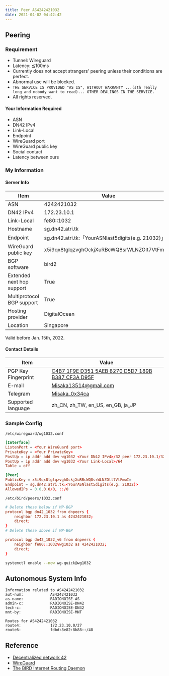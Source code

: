 ```yaml
---
title: Peer AS4242421032
date: 2021-04-02 04:42:42
---
```


## Peering

### Requirement

- Tunnel: Wireguard
- Latency: ≦100ms
- Currently does not accept strangers' peering unless their conditions are perfect.
- Abnormal use will be blocked.
- `THE SERVICE IS PROVIDED "AS IS", WITHOUT WARRANTY ...(sth really long and nobody want to read)... OTHER DEALINGS IN THE SERVICE.`
- All rights reserved.

#### Your Information Required

- ASN
- DN42 IPv4
- Link-Local
- Endpoint
- WireGuard port
- WireGuard public key
- Social contact
- Latency between ours

### My Information

#### Server Info

| Item | Value |
| -- | -- |
| ASN                       | 4242421032                                         |
| DN42 IPv4                 | 172.23.10.1                                        |
| Link-Local                | fe80::1032                                         |
| Hostname                  | sg.dn42.atri.tk                                    |
| Endpoint                  | sg.dn42.atri.tk:「YourASNlast5digits(e.g. 21032)」 |
| WireGuard public key      | x5i9qx8tglqzvghOckjXuRBcWQ8srWLNZOlt7VtFmwI=       |
| BGP software              | bird2                                              |
| Extended next hop support | True                                               |
| Multiprotocol BGP support | True                                               |
| Hosting provider          | DigitalOcean                                       |
| Location                  | Singapore                                          |

Valid before Jan. 15th, 2022.

#### Contact Details

| Item | Value |
| -- | -- |
| PGP Key Fingerprint | [C4B7 1F9E D351 5AEB 8270 D5D7 189B B387 CF3A D95F](https://keys.openpgp.org/vks/v1/by-fingerprint/C4B71F9ED3515AEB8270D5D7189BB387CF3AD95F) |
| E-mail              | [Misaka13514@gmail.com](mailto:Misaka13514@gmail.com)                                                                                        |
| Telegram            | [Misaka_0x34ca](https://t.me/Misaka_0x34ca)                                                                                                  |
| Supported language  | zh_CN, zh_TW, en_US, en_GB, ja_JP                                                                                                            |

### Sample Config

`/etc/wireguard/wg1032.conf`

```conf
[Interface]
ListenPort = <Your WireGuard port>
PrivateKey = <Your PrivateKey>
PostUp = ip addr add dev wg1032 <Your DN42 IPv4>/32 peer 172.23.10.1/32
PostUp = ip addr add dev wg1032 <Your Link-Local>/64
Table = off

[Peer]
PublicKey = x5i9qx8tglqzvghOckjXuRBcWQ8srWLNZOlt7VtFmwI=
Endpoint = sg.dn42.atri.tk:<YourASNlast5digits(e.g. 21032)>
AllowedIPs = 0.0.0.0/0, ::/0
```

`/etc/bird/peers/1032.conf`

```conf
# Delete these below if MP-BGP
protocol bgp dn42_1032 from dnpeers {
    neighbor 172.23.10.1 as 4242421032;
    direct;
}
# Delete these above if MP-BGP

protocol bgp dn42_1032_v6 from dnpeers {
    neighbor fe80::1032%wg1032 as 4242421032;
    direct;
}
```

```sh
systemctl enable --now wg-quick@wg1032
```

## Autonomous System Info

```text
Information related to AS4242421032
aut-num:            AS4242421032
as-name:            RADIONOISE-AS
admin-c:            RADIONOISE-DN42
tech-c:             RADIONOISE-DN42
mnt-by:             RADIONOISE-MNT

Routes for AS4242421032
route4:             172.23.10.0/27
route6:             fdbd:8e82:8b88::/48
```

## Reference

- [Decentralized network 42](https://dn42.us)
- [WireGuard](https://www.wireguard.com)
- [The BIRD Internet Routing Daemon](https://bird.network.cz)

